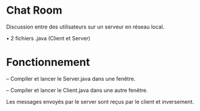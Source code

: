 # Chat Room

Discussion entre des utilisateurs sur un serveur en réseau local.

• 2 fichiers .java (Client et Server)

# Fonctionnement

– Compiler et lancer le Server.java dans une fenêtre.

– Compiler et lancer le Client.java dans une autre fenêtre.

Les messages envoyés par le server sont reçus par le client et inversement. 
